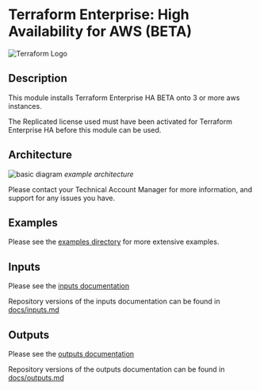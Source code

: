 # Terraform Enterprise: High Availability for AWS (BETA)

![Terraform Logo](https://github.com/hashicorp/terraform-aws-terraform-enterprise/blob/master/assets/TerraformLogo.png?raw=true)

## Description

This module installs Terraform Enterprise HA BETA onto 3 or more aws instances.

The Replicated license used must have been activated for Terraform Enterprise HA before this module can be used.

## Architecture

![basic diagram](https://github.com/hashicorp/terraform-aws-terraform-enterprise/blob/master/assets/aws_diagram.jpg?raw=true)
_example architecture_

Please contact your Technical Account Manager for more information, and support for any issues you have.

## Examples

Please see the [examples directory](https://github.com/hashicorp/terraform-aws-terraform-enterprise/tree/master/examples/) for more extensive examples.

## Inputs

Please see the [inputs documentation](https://registry.terraform.io/modules/hashicorp/terraform-enterprise/aws/?tab=inputs)

Repository versions of the inputs documentation can be found in [docs/inputs.md](docs/inputs.md)

## Outputs

Please see the [outputs documentation](https://registry.terraform.io/modules/hashicorp/terraform-enterprise/aws/?tab=outputs)

Repository versions of the outputs documentation can be found in [docs/outputs.md](docs/outputs.md)
